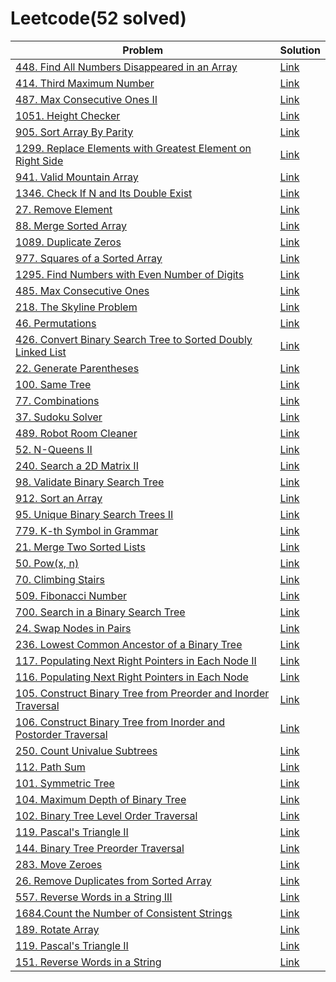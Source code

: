 # Leetcode(52 solved)
| Problem | Solution |
| ------------- | ------------- |
| [448. Find All Numbers Disappeared in an Array](https://leetcode.com/problems/find-all-numbers-disappeared-in-an-array/solution/) | [Link](https://github.com/irmk323/leetcode/blob/master/Java/448_Find_All_Numbers_Disappeared_in_an_Array.java) |
| [414. Third Maximum Number](https://leetcode.com/problems/third-maximum-number/) | [Link](https://github.com/irmk323/leetcode/blob/master/Java/414_Third_Maximum_Number.java) |
| [487. Max Consecutive Ones II](https://leetcode.com/problems/max-consecutive-ones-ii/) | [Link](https://github.com/irmk323/leetcode/blob/master/Java/487_Max_Consecutive_Ones_II.java) |
| [1051. Height Checker](https://leetcode.com/problems/height-checker/) | [Link](https://github.com/irmk323/leetcode/blob/master/Java/1051_Height_Checker.java) |
| [905. Sort Array By Parity](https://leetcode.com/problems/sort-array-by-parity/) | [Link](https://github.com/irmk323/leetcode/blob/master/Java/905_Sort_Array_By_Parity.java) |
| [1299. Replace Elements with Greatest Element on Right Side](https://leetcode.com/problems/replace-elements-with-greatest-element-on-right-side/) | [Link](https://github.com/irmk323/leetcode/blob/master/Java/1299_Replace_Elements_with_Greatest_Element_on_Right_Side.java)|
| [941. Valid Mountain Array](https://leetcode.com/problems/valid-mountain-array/) | [Link](https://github.com/irmk323/leetcode/blob/master/Java/941_Valid_Mountain_Array.java) |
| [1346. Check If N and Its Double Exist](https://leetcode.com/problems/check-if-n-and-its-double-exist/) | [Link](https://github.com/irmk323/leetcode/blob/master/Java/1346_Check_If_N_and_Its_Double_Exist.java) |
| [27. Remove Element](https://leetcode.com/problems/remove-element/) | [Link](https://github.com/irmk323/leetcode/blob/master/Java/27_Remove_Element.java) |
| [88. Merge Sorted Array](https://leetcode.com/problems/merge-sorted-array/) | [Link](https://github.com/irmk323/leetcode/edit/master/Java/88_Merge_Sorted_Array.java) |
| [1089. Duplicate Zeros](https://leetcode.com/problems/duplicate-zeros/) | [Link](https://github.com/irmk323/leetcode/blob/master/Java/1089_Duplicate_Zeros.java) |
| [977. Squares of a Sorted Array](https://leetcode.com/problems/squares-of-a-sorted-array/) | [Link](https://github.com/irmk323/leetcode/blob/master/Java/977_Squares_of_a_Sorted_Array.java) |
| [1295. Find Numbers with Even Number of Digits](https://leetcode.com/problems/find-numbers-with-even-number-of-digits/) | [Link](https://github.com/irmk323/leetcode/blob/master/Java/1295_Find_Numbers_with_Even_Number_of_Digits.java) |
| [485. Max Consecutive Ones](https://leetcode.com/problems/max-consecutive-ones/) | [Link](https://github.com/irmk323/leetcode/blob/master/Java/485_Max_Consecutive_Ones.java) |
| [218. The Skyline Problem](https://leetcode.com/problems/the-skyline-problem/) | [Link](https://github.com/irmk323/leetcode/blob/master/Java/218_The_Skyline_Problem.java) |
| [46. Permutations](https://leetcode.com/problems/permutations/) | [Link](https://github.com/irmk323/leetcode/blob/master/Java/46_Permutations.java) |
| [426. Convert Binary Search Tree to Sorted Doubly Linked List](https://leetcode.com/problems/convert-binary-search-tree-to-sorted-doubly-linked-list/)| [Link](https://github.com/irmk323/leetcode/blob/master/Java/426_Convert_Binary_Search_Tree_to_Sorted_Doubly_Linked_List.java) |
| [22. Generate Parentheses](https://leetcode.com/explore/learn/card/recursion-ii/503/recursion-to-iteration/2772/) | [Link](https://github.com/irmk323/leetcode/blob/master/Java/22_Generate_Parentheses.java) |
| [100. Same Tree](https://leetcode.com/problems/same-tree/) | [Link](https://github.com/irmk323/leetcode/blob/master/Java/100_Same_Tree.java) |
| [77. Combinations](https://leetcode.com/problems/combinations/) | [Link](https://github.com/irmk323/leetcode/blob/master/Java/77_Combinations.java) |
| [37. Sudoku Solver](https://leetcode.com/problems/sudoku-solver/) | [Link](https://github.com/irmk323/leetcode/blob/master/Java/37_Sudoku_Solver.java) |
| [489. Robot Room Cleaner](https://leetcode.com/problems/robot-room-cleaner/) | [Link](https://github.com/irmk323/leetcode/blob/master/Java/489_Robot_Room_Cleaner.java) |
| [52. N-Queens II](https://leetcode.com/problems/n-queens-ii/) | [Link](https://github.com/irmk323/leetcode/blob/master/Java/52_N-Queens_II.java) |
| [240. Search a 2D Matrix II](https://leetcode.com/problems/search-a-2d-matrix-ii/) | [Link](https://github.com/irmk323/leetcode/blob/master/Java/240_Search_a_2D_Matrix_II.java) |
| [98. Validate Binary Search Tree](https://leetcode.com/problems/validate-binary-search-tree/) | [Link](https://github.com/irmk323/leetcode/blob/master/Java/98_Validate_Binary_Search_Tree.java) |
| [912. Sort an Array](https://leetcode.com/problems/sort-an-array/) | [Link](https://github.com/irmk323/leetcode/blob/master/Java/912_Sort_an_Array.java) |
| [95. Unique Binary Search Trees II](https://leetcode.com/problems/unique-binary-search-trees-ii/) | [Link](https://github.com/irmk323/leetcode/blob/master/Java/95_Unique_Binary_Search_Trees_II.java) |
| [779. K-th Symbol in Grammar](https://leetcode.com/problems/k-th-symbol-in-grammar/) | [Link](https://github.com/irmk323/leetcode/blob/master/Java/779_K-th_Symbol_in_Grammar.java) |
| [21. Merge Two Sorted Lists](https://leetcode.com/problems/merge-two-sorted-lists/) | [Link](https://github.com/irmk323/leetcode/blob/master/Java/21_Merge_Two_Sorted_Lists.java) |
| [50. Pow(x, n)](https://leetcode.com/problems/powx-n/) | [Link](https://github.com/irmk323/leetcode/blob/master/Java/50_Pow.java) |
| [70. Climbing Stairs](https://leetcode.com/problems/climbing-stairs/) | [Link](https://github.com/irmk323/leetcode/blob/master/Java/70_Climbing_Stairs.java) |
| [509. Fibonacci Number](https://leetcode.com/problems/fibonacci-number/) | [Link](https://github.com/irmk323/leetcode/blob/master/Java/509_Fibonacci_Number.java) |
| [700. Search in a Binary Search Tree](https://leetcode.com/problems/search-in-a-binary-search-tree/) | [Link](https://github.com/irmk323/leetcode/blob/master/Java/700_Search_in_a_Binary_Search_Tree.java)|
| [24. Swap Nodes in Pairs](https://leetcode.com/problems/swap-nodes-in-pairs/solution/)| [Link](https://github.com/irmk323/leetcode/blob/master/Java/24_Swap_Nodes_in_Pairs.java) |
| [236. Lowest Common Ancestor of a Binary Tree](https://leetcode.com/problems/lowest-common-ancestor-of-a-binary-tree/) | [Link](https://github.com/irmk323/leetcode/blob/master/Java/236_Lowest_Common_Ancestor_of_a_Binary_Tree.java) |
| [117. Populating Next Right Pointers in Each Node II](https://leetcode.com/problems/populating-next-right-pointers-in-each-node-ii/) | [Link](https://github.com/irmk323/leetcode/blob/master/Java/117_Populating_Next_Right_Pointers_in_Each_Node_II.java) |
| [116. Populating Next Right Pointers in Each Node](https://leetcode.com/problems/populating-next-right-pointers-in-each-node/) | [Link](https://github.com/irmk323/leetcode/blob/master/Java/116_Populating_Next_Right_Pointers_in_Each_Node.java) |
| [105. Construct Binary Tree from Preorder and Inorder Traversal](https://leetcode.com/problems/construct-binary-tree-from-preorder-and-inorder-traversal/)| [Link](https://github.com/irmk323/leetcode/blob/master/Java/105_Construct_Binary_Tree_from_Preorder_and_Inorder_Traversal.java) |
| [106. Construct Binary Tree from Inorder and Postorder Traversal](https://leetcode.com/problems/construct-binary-tree-from-inorder-and-postorder-traversal/) | [Link](https://github.com/irmk323/leetcode/blob/master/Java/106_Construct_Binary_Tree_from_Inorder_and_Postorder_Traversal.java) |
| [250. Count Univalue Subtrees](https://leetcode.com/problems/count-univalue-subtrees/) | [Link](https://github.com/irmk323/leetcode/blob/master/Java/250_Count_Univalue_Subtrees.java) |
| [112. Path Sum](https://leetcode.com/problems/path-sum/) | [Link](https://github.com/irmk323/leetcode/blob/master/Java/101_Symmetric_Tree.java) |
| [101. Symmetric Tree](https://leetcode.com/problems/symmetric-tree/)| [Link](https://github.com/irmk323/leetcode/blob/master/Java/101_Symmetric_Tree.java) |
| [104. Maximum Depth of Binary Tree](https://leetcode.com/problems/maximum-depth-of-binary-tree/) | [Link](https://github.com/irmk323/leetcode/blob/master/Java/104_Maximum_Depth_of_Binary_Tree.java) |
| [102. Binary Tree Level Order Traversal](https://leetcode.com/problems/binary-tree-level-order-traversal/) | [Link](https://github.com/irmk323/leetcode/blob/master/Java/102_Binary_Tree_Level_Order_Traversal.java) |
| [119. Pascal's Triangle II](https://leetcode.com/problems/pascals-triangle-ii/) | [Link](https://github.com/irmk323/leetcode/blob/master/Java/119_Pascals_Triangle_II.java) |
| [144. Binary Tree Preorder Traversal](https://leetcode.com/problems/binary-tree-preorder-traversal/) | [Link](https://github.com/irmk323/leetcode/blob/master/Java/144_Binary_Tree_Preorder_Traversal.java) |
| [283. Move Zeroes](https://leetcode.com/problems/move-zeroes/) | [Link](https://github.com/irmk323/leetcode/blob/master/Java/283_Move_Zeroes.java) |
| [26. Remove Duplicates from Sorted Array](https://leetcode.com/problems/remove-duplicates-from-sorted-array/) | [Link](https://leetcode.com/problems/remove-duplicates-from-sorted-array/) |
|  [557. Reverse Words in a String III](https://leetcode.com/problems/reverse-words-in-a-string-iii/) | [Link](https://github.com/irmk323/leetcode/blob/master/Java/119_Pascals_Triangle_II.java)|
| [1684.Count the Number of Consistent Strings](https://leetcode.com/problems/count-the-number-of-consistent-strings/) | [Link](https://github.com/irmk323/leetcode/blob/master/Java/1684_count-the-number-of-consistent-strings.java)  |
| [189. Rotate Array](https://leetcode.com/problems/rotate-array/)   |  [Link](https://github.com/irmk323/leetcode/blob/master/Java/189_Rotate_Array.java)  |
| [119. Pascal's Triangle II](https://leetcode.com/problems/pascals-triangle-ii/)|  [Link](https://github.com/irmk323/leetcode/blob/master/Java/119_Pascals_Triangle_II.java)  |
| [151. Reverse Words in a String](https://leetcode.com/problems/reverse-words-in-a-string/)  |  [Link](https://github.com/irmk323/leetcode/blob/master/Java/151_Reverse_Words_in_a_String.java) |


